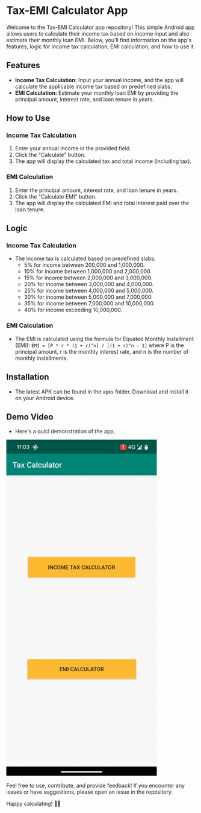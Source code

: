# Tax-EMI Calculator App

Welcome to the Tax-EMI Calculator app repository! This simple Android app allows users to calculate their income tax based on income input and also estimate their monthly loan EMI. Below, you'll find information on the app's features, logic for income tax calculation, EMI calculation, and how to use it.

## Features

- **Income Tax Calculation:** Input your annual income, and the app will calculate the applicable income tax based on predefined slabs.
- **EMI Calculation:** Estimate your monthly loan EMI by providing the principal amount, interest rate, and loan tenure in years.

## How to Use

### Income Tax Calculation
1. Enter your annual income in the provided field.
2. Click the "Calculate" button.
3. The app will display the calculated tax and total income (including tax).

### EMI Calculation
1. Enter the principal amount, interest rate, and loan tenure in years.
2. Click the "Calculate EMI" button.
3. The app will display the calculated EMI and total interest paid over the loan tenure.

## Logic

### Income Tax Calculation
- The income tax is calculated based on predefined slabs:
  - 5% for income between 200,000 and 1,000,000.
  - 10% for income between 1,000,000 and 2,000,000.
  - 15% for income between 2,000,000 and 3,000,000.
  - 20% for income between 3,000,000 and 4,000,000.
  - 25% for income between 4,000,000 and 5,000,000.
  - 30% for income between 5,000,000 and 7,000,000.
  - 35% for income between 7,000,000 and 10,000,000.
  - 40% for income exceeding 10,000,000.

### EMI Calculation
- The EMI is calculated using the formula for Equated Monthly Installment (EMI): 
  `EMI = [P * r * (1 + r)^n] / [(1 + r)^n - 1]`
  where P is the principal amount, r is the monthly interest rate, and n is the number of monthly installments.

## Installation

- The latest APK can be found in the `apks` folder. Download and install it on your Android device.

## Demo Video

- Here's a quicl demonstration of the app,
<img src="https://github.com/kartabyakrishna/KartabyaKrishna/blob/main/Assets/tax-calculator/taxCal%20-%20Demo.gif" width="400">


Feel free to use, contribute, and provide feedback! If you encounter any issues or have suggestions, please open an issue in the repository.

Happy calculating! 🧮📱